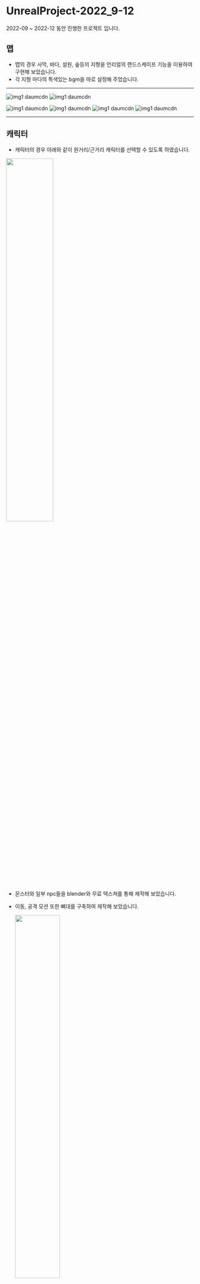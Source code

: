 # UnrealProject-2022_9-12

2022-09 ~ 2022-12 동안 진행한 프로젝트 입니다.

맵
-------------
- 맵의 경우 사막, 바다, 설원, 숲등의 지형을 언리얼의 랜드스케이프 기능을 이용하여 구현해 보았습니다.  
- 각 지형 마다의 특색있는 bgm을 따로 설정해 주었습니다.

***
![img1 daumcdn](https://github.com/jhyun-lee/UnrealProject-2022_9-12/assets/100923108/21347148-4936-469e-a8c0-f2873ddcacb3)
![img1 daumcdn](https://github.com/jhyun-lee/UnrealProject-2022_9-12/assets/100923108/7d1f7613-aa00-42d3-8188-aed368da1065)


   
![img1 daumcdn](https://github.com/jhyun-lee/UnrealProject-2022_9-12/assets/100923108/32cfab05-5993-4cab-a2cb-3db3cef27c80)
![img1 daumcdn](https://github.com/jhyun-lee/UnrealProject-2022_9-12/assets/100923108/bfdf1148-d830-406b-bc09-8b605ef68266)
![img1 daumcdn](https://github.com/jhyun-lee/UnrealProject-2022_9-12/assets/100923108/c8e62508-19ba-4907-9882-b3a7c60acd67)
![img1 daumcdn](https://github.com/jhyun-lee/UnrealProject-2022_9-12/assets/100923108/f5aa8f53-f476-4ddc-bd2d-c90524c3bc15)
***
   
   
   
      
캐릭터   
-------------
- 캐릭터의 경우 아래와 같이 원거리/근거리 캐릭터를 선택할 수 있도록 하였습니다.

<img src="https://github.com/jhyun-lee/UnrealProject-2022_9-12/assets/100923108/bb544765-1d21-440c-a7df-adf91dc6a3a3" width="50%" height="50%"></img>

- 몬스터와 일부 npc들을 blender와 무료 텍스쳐를 통해 제작해 보았습니다.
- 이동, 공격 모션 또한 뼈대를 구축하여 제작해 보았습니다.

   <img src="https://github.com/jhyun-lee/UnrealProject-2022_9-12/assets/100923108/1024c0b6-9ffb-41a7-9b07-18db08709f78" width="50%" height="50%"></img>
***



기능
-------------   
- 기본적인 멀티 플레이
  - 데디케이티드 서버를 이용한 멀티플레이 기능 구현
  - 플레이어 목록/ 채팅을 위한 id 부여   
  
   <img src="https://github.com/jhyun-lee/UnrealProject-2022_9-12/assets/100923108/c137dc66-acb5-43fe-9c6e-da7cee1b4f10" width="50%" height="50%"></img>

***   
- 맵 시스템 (미니맵/전체맵)
  - 9구역으로 구분하여, 지형/배경음악등을 조절
     
  <img src="https://github.com/jhyun-lee/UnrealProject-2022_9-12/assets/100923108/5e24ebcc-9440-4f98-a35c-6ab0bcc35d22" width="50%" height="50%"></img>
  ![image](https://github.com/jhyun-lee/UnrealProject-2022_9-12/assets/100923108/57872dc8-2934-464d-957a-4b3508e9a5f9)

***   
- 몬스터 관련 시스템(공격, 드랍, 데미지, 리스폰)
  - 구역별 난이도에 따라 몬스터 배치 (총 7종)
  - 이동 반경 내 랜덤 이동 ai 장착
  - 데미지, 드랍 아이템 등, dataTable을 이용하여 관리
      
  <img src="https://github.com/jhyun-lee/UnrealProject-2022_9-12/assets/100923108/aeb87b3f-571c-46bd-a7e3-626dc83be09f" width="50%" height="50%"></img>
  
  
***  
- 캐릭터 관련 시스템 (사망, 공격력, 방어력, 레벨업 등)
  - 하단의 경험치 상태바, 좌측 상단의 캐릭터 정보ui
      
<img src="https://github.com/jhyun-lee/UnrealProject-2022_9-12/assets/100923108/dc67ae30-4087-4625-8333-d3d2fbf8dc71" width="50%" height="50%"></img>
   
***  
- 인벤토리 시스템
  - 드래그 & 드롭을 통한 인벤토리 배치 기능
  - 아이템 id에 따른 인벤토리 관리 기능
  - 더블클릭을 이용한 아이템 사용 기능
 
     
  <img src="https://github.com/jhyun-lee/UnrealProject-2022_9-12/assets/100923108/2db31b29-e10d-4bbe-8b81-5bd5e250c98e" width="30%" height="30%"></img>

***   
- 장비창 시스템
  -  장착한 장비에 대한 캐릭터 상태 연동 (방어력, 공격력)
  -  더블클릭을 통한 장착/해제
     
  <img src="https://github.com/jhyun-lee/UnrealProject-2022_9-12/assets/100923108/9814f218-8654-4cfc-a62e-c9fab60d30dd" width="30%" height="30%"></img>

***   
- 강화 시스템
  - 강화석을 이용한 아이템 강화방식
  - 추가 확률을 위한 기능 추가
  - 성공/실패/유지 등의 상황 연출
     
<img src="https://github.com/jhyun-lee/UnrealProject-2022_9-12/assets/100923108/5070ea7c-c6c7-4ced-8295-4a2dfdbc37ee" width="45%" height="45%"></img>
<img src="https://github.com/jhyun-lee/UnrealProject-2022_9-12/assets/100923108/53bee570-3ca5-4a23-bef0-046368cee243" width="40%" height="40%"></img>



***   
- 아이템 구매(상점), 아이템 사용 시스템
  - 플레이어의 인벤토리와 연동
  - 구매/판매 등의 기능 구현
     
  <img src="https://github.com/jhyun-lee/UnrealProject-2022_9-12/assets/100923108/1e48673b-aedf-4e27-a039-dbb7f7db7f83" width="50%" height="50%"></img>

***   
- 채팅 시스템
  - 플레이어 id를 통한 식별
     
  <img src="https://github.com/jhyun-lee/UnrealProject-2022_9-12/assets/100923108/f333691b-e1c8-43d2-a8c7-24a6ff625af4" width="50%" height="50%"></img>



그 외 시스템  
- 단축키 시스템
- npc 랜덤 이동 시스템
- 환경설정 시스템

자세한 내용은 아래에서 확인 가능합니다.   
Blog : https://ljhyunstory.tistory.com/251   
YouTube : https://www.youtube.com/watch?v=JC8OpP2VZQo

